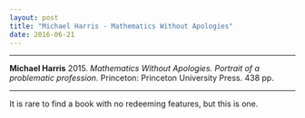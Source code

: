 ```yaml
---
layout: post
title: "Michael Harris - Mathematics Without Apologies"
date: 2016-06-21
---
```


***
<b>Michael Harris</b> 2015. _Mathematics Without Apologies. Portrait of a problematic profession_.  Princeton: Princeton University Press. 438 pp.

***

It is rare to find a book with no redeeming features, but this is one.     
